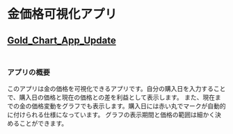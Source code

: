# 金価格可視化アプリ
## [Gold_Chart_App_Update](https://app-q3w2knpt8tgkc54hgmnxpi.streamlit.app)<br><br>

### アプリの概要
このアプリは金の価格を可視化できるアプリです。自分の購入日を入力することで、購入日の価格と現在の価格との差を利益として表示します。
また、現在までの金の価格変動をグラフでも表示します。購入日には赤い丸でマークが自動的に付けられる仕様になっています。
グラフの表示期間と価格の範囲は細かく決めることができます。
